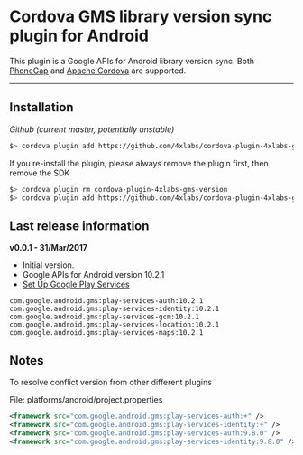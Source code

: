 Cordova GMS library version sync plugin for Android
===================================================
This plugin is a Google APIs for Android library version sync.
Both [PhoneGap](http://phonegap.com/) and [Apache Cordova](http://cordova.apache.org/) are supported.

---------------------------------------------------

## Installation

*Github (current master, potentially unstable)*
```bash
$> cordova plugin add https://github.com/4xlabs/cordova-plugin-4xlabs-gms-version
```

If you re-install the plugin, please always remove the plugin first, then remove the SDK

```bash
$> cordova plugin rm cordova-plugin-4xlabs-gms-version
$> cordova plugin add https://github.com/4xlabs/cordova-plugin-4xlabs-gms-version
```

## Last release information

**v0.0.1 - 31/Mar/2017**
- Initial version.
- Google APIs for Android version 10.2.1
- [Set Up Google Play Services](https://developers.google.com/android/guides/setup)

```
com.google.android.gms:play-services-auth:10.2.1
com.google.android.gms:play-services-identity:10.2.1
com.google.android.gms:play-services-gcm:10.2.1
com.google.android.gms:play-services-location:10.2.1
com.google.android.gms:play-services-maps:10.2.1
```

## Notes
To resolve conflict version from other different plugins

File: platforms/android/project.properties

```xml
<framework src="com.google.android.gms:play-services-auth:+" />
<framework src="com.google.android.gms:play-services-identity:+" />
<framework src="com.google.android.gms:play-services-auth:9.8.0" />
<framework src="com.google.android.gms:play-services-identity:9.8.0" />
```